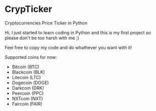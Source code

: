 CrypTicker
==========

Cryptocurrencies Price Ticker in Python


Hi, I just started to learn coding in Python and this is my first project so please don't be too harsh with me ;)

Feel free to copy my code and do whathever you want with it!


Supported coins for now:

- Bitcoin (BTC)
- Blackcoin (BLK)
- Litecoin (LTC)
- Dogecoin (DOGE)
- Darkcoin (DRK)
- Peercoin (PPC)
- NXTcoin (NXT)
- Faircoin (FAIR)
